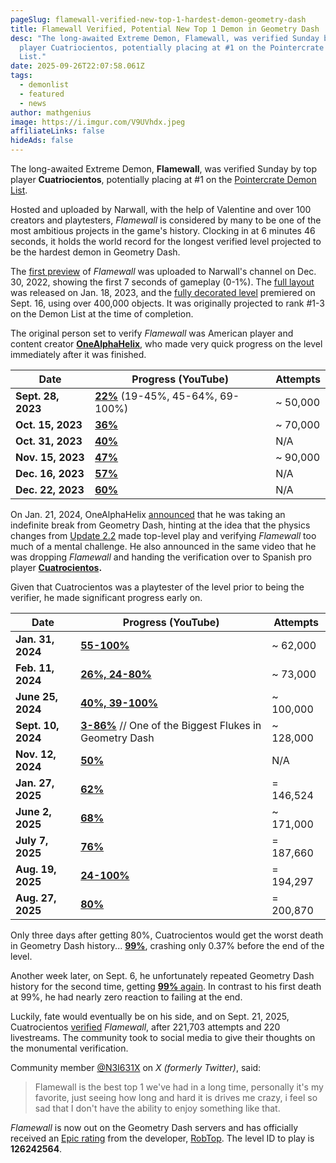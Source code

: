 ```yaml
---
pageSlug: flamewall-verified-new-top-1-hardest-demon-geometry-dash
title: Flamewall Verified, Potential New Top 1 Demon in Geometry Dash
desc: "The long-awaited Extreme Demon, Flamewall, was verified Sunday by top
  player Cuatriocientos, potentially placing at #1 on the Pointercrate Demon
  List."
date: 2025-09-26T22:07:58.061Z
tags:
  - demonlist
  - featured
  - news
author: mathgenius
image: https://i.imgur.com/V9UVhdx.jpeg
affiliateLinks: false
hideAds: false
---
```

The long-awaited Extreme Demon, **Flamewall**, was verified Sunday by top player **Cuatriocientos**, potentially placing at #1 on the [Pointercrate Demon List](https://pointercrate.com/demonlist).

Hosted and uploaded by Narwall, with the help of Valentine and over 100 creators and playtesters, *Flamewall* is considered by many to be one of the most ambitious projects in the game's history. Clocking in at 6 minutes 46 seconds, it holds the world record for the longest verified level projected to be the hardest demon in Geometry Dash.

The [first preview](https://www.youtube.com/watch?v=v4E9FlJbEGU) of *Flamewall* was uploaded to Narwall's channel on Dec. 30, 2022, showing the first 7 seconds of gameplay (0-1%). The [full layout](https://www.youtube.com/watch?v=niToC5o8OEo) was released on Jan. 18, 2023, and the [fully decorated level](https://www.youtube.com/watch?v=L5PVPKufjaE) premiered on Sept. 16, using over 400,000 objects. It was originally projected to rank #1-3 on the Demon List at the time of completion.

The original person set to verify *Flamewall* was American player and content creator **[OneAlphaHelix](https://www.youtube.com/@OneAlphaHelix)**, who made very quick progress on the level immediately after it was finished.

| **Date**                                                         | **Progress** (YouTube)                                                           | **Attempts** |
| ---------------------------------------------------------------- | -------------------------------------------------------------------------------- | ------------ |
| **Sept. 28, 2023**                                               | **[22%](https://www.youtube.com/watch?v=x9xbGvygne4)** (19-45%, 45-64%, 69-100%) | ~ 50,000     |
| **Oct. 15, 2023**                                                | **[36%](https://www.youtube.com/watch?v=CJMvaXEbr04)**                           | ~ 70,000     |
| **Oct. 31, 2023**                                                | **[40%](https://www.youtube.com/watch?v=1vQIThKsHn8)**                           | N/A          |
| **Nov. 15, 2023**                                                | **[47%](https://www.youtube.com/watch?v=r5LjvB2Y11I)**                           | ~ 90,000     |
| **Dec. 16, 2023**[](https://www.youtube.com/watch?v=mEruO7nxT_A) | **[57%](https://www.youtube.com/watch?v=mEruO7nxT_A)**                           | N/A          |
| **Dec. 22, 2023**                                                | **[60%](https://www.youtube.com/watch?v=c1qBa3JfeVQ)**                           | N/A          |

On Jan. 21, 2024, OneAlphaHelix [announced](https://www.youtube.com/watch?v=2uunRwMt-o8) that he was taking an indefinite break from Geometry Dash, hinting at the idea that the physics changes from [Update 2.2](https://www.dashword.net/posts/geometry-dash-2-21-release-date-might-be-this-november/) made top-level play and verifying *Flamewall* too much of a mental challenge. He also announced in the same video that he was dropping *Flamewall* and handing the verification over to Spanish pro player **[Cuatrocientos](https://www.youtube.com/@cuatrocientos400).**

Given that Cuatrocientos was a playtester of the level prior to being the verifier, he made significant progress early on.

| **Date**                                                          | **Progress** (YouTube)                                                                                    | **Attempts** |
| ----------------------------------------------------------------- | --------------------------------------------------------------------------------------------------------- | ------------ |
| **Jan. 31, 2024**                                                 | **[55-100%](https://www.youtube.com/watch?v=kBS7E-QFHEA)**                                                | ~ 62,000     |
| **Feb. 11, 2024**                                                 | **[26%, 24-80%](https://www.youtube.com/watch?v=ZYQk8E_nZoc)**                                            | ~ 73,000     |
| **June 25, 2024**[](https://www.youtube.com/watch?v=oLJJrA05aog)  | **[40%, 39-100%](https://www.youtube.com/watch?v=mD0XEJUNrEk)**                                           | ~ 100,000    |
| **Sept. 10, 2024**[](https://www.youtube.com/watch?v=dlVnGdWRLeQ) | **[3-86%](https://www.youtube.com/watch?v=dlVnGdWRLeQ)** // One of the Biggest Flukes in Geometry Dash    | ~ 128,000    |
| **Nov. 12, 2024**[](https://www.youtube.com/watch?v=mEruO7nxT_A)  | **[50%](https://www.youtube.com/watch?v=CbpGLYZUKZ8)**                                                    | N/A          |
| **Jan. 27, 2025**                                                 | **[62%](https://www.youtube.com/watch?v=MV9wSXitcSc)**[](https://www.youtube.com/watch?v=c1qBa3JfeVQ)     | \= 146,524   |
| **June 2, 2025**                                                  | **[68%](https://www.youtube.com/watch?v=t_Ks2YwxJa0)**[](https://www.youtube.com/watch?v=c1qBa3JfeVQ)     | ~ 171,000    |
| **July 7, 2025**[](https://www.youtube.com/watch?v=xwLGAFfQ-_U)   | **[76%](https://www.youtube.com/watch?v=xwLGAFfQ-_U)**[](https://www.youtube.com/watch?v=c1qBa3JfeVQ)     | \= 187,660   |
| **Aug. 19, 2025**                                                 | **[24-100%](https://www.youtube.com/watch?v=rOIeaaJdYYs)**[](https://www.youtube.com/watch?v=c1qBa3JfeVQ) | \= 194,297   |
| **Aug. 27, 2025**[](https://www.youtube.com/watch?v=oLJJrA05aog)  | **[80%](https://www.youtube.com/watch?v=oLJJrA05aog)**[](https://www.youtube.com/watch?v=c1qBa3JfeVQ)     | \= 200,870   |

Only three days after getting 80%, Cuatrocientos would get the worst death in Geometry Dash history... **[99%](https://www.youtube.com/watch?v=1gZEJI-2yQQ)**, crashing only 0.37% before the end of the level.

Another week later, on Sept. 6, he unfortunately repeated Geometry Dash history for the second time, getting [**99%** again](https://www.youtube.com/watch?v=5OQkJD4KWTM). In contrast to his first death at 99%, he had nearly zero reaction to failing at the end.

Luckily, fate would eventually be on his side, and on Sept. 21, 2025, Cuatrocientos [verified](https://www.youtube.com/watch?v=x4Io4zkWVRw) *Flamewall*, after 221,703 attempts and 220 livestreams. The community took to social media to give their thoughts on the monumental verification.

Community member [@N3I631X](https://x.com/N3I631X) on *X* *(formerly Twitter)*, said:

> Flamewall is the best top 1 we've had in a long time, personally it's my favorite, just seeing how long and hard it is drives me crazy, i feel so sad that I don't have the ability to enjoy something like that.

*Flamewall* is now out on the Geometry Dash servers and has officially received an [Epic rating](https://www.dashword.net/posts/rate-standards/) from the developer, [RobTop](https://www.dashword.net/posts/robtop-face-reveal-all-known-pictures-of-robtop-games/). The level ID to play is **126242564**.